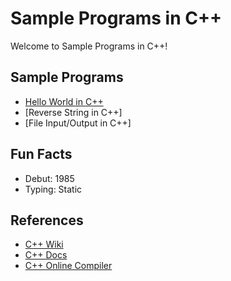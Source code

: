 # Sample Programs in C++

Welcome to Sample Programs in C++! 

## Sample Programs

- [Hello World in C++](https://therenegadecoder.com/code/hello-world-in-c-plus-plus/)
- [Reverse String in C++]
- [File Input/Output in C++]

## Fun Facts

- Debut: 1985
- Typing: Static

## References

- [C++ Wiki](https://en.wikipedia.org/wiki/C%2B%2B)
- [C++ Docs](http://www.cplusplus.com/)
- [C++ Online Compiler](http://cpp.sh/)

